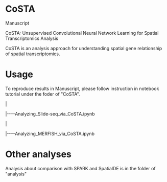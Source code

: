 # CoSTA

Manuscript

CoSTA: Unsupervised Convolutional Neural Network Learning for Spatial Transcriptomics Analysis

CoSTA is an analysis approach for understanding spatial gene relationship of spatial transcriptomics. 

# Usage

To reproduce results in Manuscript, please follow instruction in notebook tutorial under the foder of "CoSTA".

|


|----Analyzing_Slide-seq_via_CoSTA.ipynb

|

|----Analyzing_MERFISH_via_CoSTA.ipynb

# Other analyses

Analysis about comparison with SPARK and SpatialDE is in the folder of "analysis"

